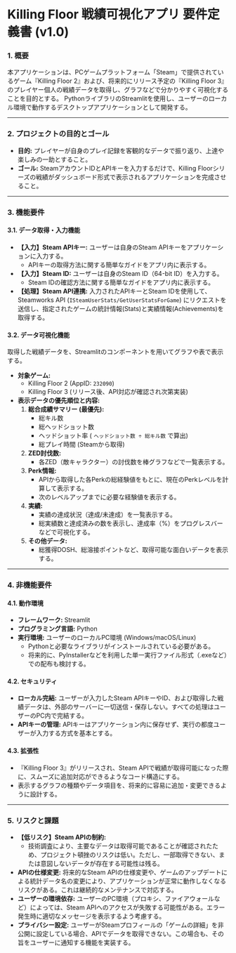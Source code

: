 # Killing Floor 戦績可視化アプリ 要件定義書 (v1.0)

### 1. 概要

本アプリケーションは、PCゲームプラットフォーム「Steam」で提供されているゲーム『Killing Floor 2』および、将来的にリリース予定の『Killing Floor 3』のプレイヤー個人の戦績データを取得し、グラフなどで分かりやすく可視化することを目的とする。
PythonライブラリのStreamlitを使用し、ユーザーのローカル環境で動作するデスクトップアプリケーションとして開発する。

---

### 2. プロジェクトの目的とゴール

* **目的:** プレイヤーが自身のプレイ記録を客観的なデータで振り返り、上達や楽しみの一助とすること。
* **ゴール:** SteamアカウントIDとAPIキーを入力するだけで、Killing Floorシリーズの戦績がダッシュボード形式で表示されるアプリケーションを完成させること。

---

### 3. 機能要件

#### 3.1. データ取得・入力機能

* **【入力】Steam APIキー:** ユーザーは自身のSteam APIキーをアプリケーションに入力する。
    * APIキーの取得方法に関する簡単なガイドをアプリ内に表示する。
* **【入力】Steam ID:** ユーザーは自身のSteam ID（64-bit ID）を入力する。
    * Steam IDの確認方法に関する簡単なガイドをアプリ内に表示する。
* **【処理】Steam API連携:** 入力されたAPIキーとSteam IDを使用して、Steamworks API (`ISteamUserStats/GetUserStatsForGame`) にリクエストを送信し、指定されたゲームの統計情報(Stats)と実績情報(Achievements)を取得する。

#### 3.2. データ可視化機能

取得した戦績データを、Streamlitのコンポーネントを用いてグラフや表で表示する。

* **対象ゲーム:**
    * Killing Floor 2 (AppID: `232090`)
    * Killing Floor 3 (リリース後、API対応が確認され次第実装)
* **表示データの優先順位と内容:**
    1.  **総合成績サマリー (最優先):**
        * 総キル数
        * 総ヘッドショット数
        * ヘッドショット率 ( `ヘッドショット数 ÷ 総キル数` で算出)
        * 総プレイ時間 (Steamから取得)
    2.  **ZED討伐数:**
        * 各ZED（敵キャラクター）の討伐数を棒グラフなどで一覧表示する。
    3.  **Perk情報:**
        * APIから取得した各Perkの総経験値をもとに、現在のPerkレベルを計算して表示する。
        * 次のレベルアップまでに必要な経験値を表示する。
    4.  **実績:**
        * 実績の達成状況（達成/未達成）を一覧表示する。
        * 総実績数と達成済みの数を表示し、達成率（%）をプログレスバーなどで可視化する。
    5.  **その他データ:**
        * 総獲得DOSH、総溶接ポイントなど、取得可能な面白いデータを表示する。

---

### 4. 非機能要件

#### 4.1. 動作環境

* **フレームワーク:** Streamlit
* **プログラミング言語:** Python
* **実行環境:** ユーザーのローカルPC環境 (Windows/macOS/Linux)
    * Pythonと必要なライブラリがインストールされている必要がある。
    * 将来的に、PyInstallerなどを利用した単一実行ファイル形式（.exeなど）での配布も検討する。

#### 4.2. セキュリティ

* **ローカル完結:** ユーザーが入力したSteam APIキーやID、および取得した戦績データは、外部のサーバーに一切送信・保存しない。すべての処理はユーザーのPC内で完結する。
* **APIキーの管理:** APIキーはアプリケーション内に保存せず、実行の都度ユーザーが入力する方式を基本とする。

#### 4.3. 拡張性

* 『Killing Floor 3』がリリースされ、Steam APIで戦績が取得可能になった際に、スムーズに追加対応ができるようなコード構造にする。
* 表示するグラフの種類やデータ項目を、将来的に容易に追加・変更できるように設計する。

---

### 5. リスクと課題

* **【低リスク】Steam APIの制約:**
    * 技術調査により、主要なデータは取得可能であることが確認されたため、プロジェクト頓挫のリスクは低い。ただし、一部取得できない、または意図しないデータが存在する可能性は残る。
* **APIの仕様変更:** 将来的なSteam APIの仕様変更や、ゲームのアップデートによる統計データ名の変更により、アプリケーションが正常に動作しなくなるリスクがある。これは継続的なメンテナンスで対応する。
* **ユーザーの環境依存:** ユーザーのPC環境（プロキシ、ファイアウォールなど）によっては、Steam APIへのアクセスが失敗する可能性がある。エラー発生時に適切なメッセージを表示するよう考慮する。
* **プライバシー設定:** ユーザーがSteamプロフィールの「ゲームの詳細」を非公開に設定している場合、APIでデータを取得できない。この場合も、その旨をユーザーに通知する機能を実装する。